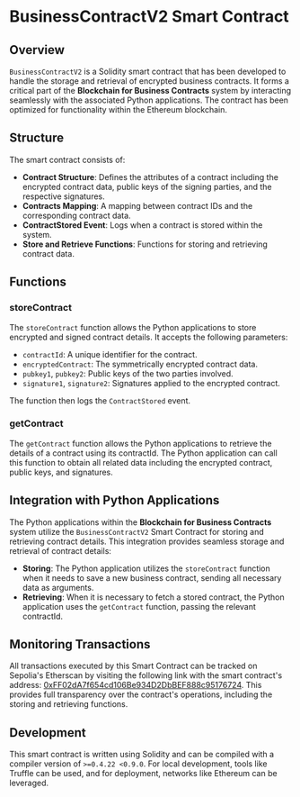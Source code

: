 # BusinessContractV2 Smart Contract

## Overview

`BusinessContractV2` is a Solidity smart contract that has been developed to handle the storage and retrieval of encrypted business contracts. It forms a critical part of the **Blockchain for Business Contracts** system by interacting seamlessly with the associated Python applications. The contract has been optimized for functionality within the Ethereum blockchain.

## Structure

The smart contract consists of:

- **Contract Structure**: Defines the attributes of a contract including the encrypted contract data, public keys of the signing parties, and the respective signatures.
- **Contracts Mapping**: A mapping between contract IDs and the corresponding contract data.
- **ContractStored Event**: Logs when a contract is stored within the system.
- **Store and Retrieve Functions**: Functions for storing and retrieving contract data.

## Functions

### storeContract

The `storeContract` function allows the Python applications to store encrypted and signed contract details. It accepts the following parameters:

- `contractId`: A unique identifier for the contract.
- `encryptedContract`: The symmetrically encrypted contract data.
- `pubkey1`, `pubkey2`: Public keys of the two parties involved.
- `signature1`, `signature2`: Signatures applied to the encrypted contract.

The function then logs the `ContractStored` event.

### getContract

The `getContract` function allows the Python applications to retrieve the details of a contract using its contractId. The Python application can call this function to obtain all related data including the encrypted contract, public keys, and signatures.

## Integration with Python Applications

The Python applications within the **Blockchain for Business Contracts** system utilize the `BusinessContractV2` Smart Contract for storing and retrieving contract details. This integration provides seamless storage and retrieval of contract details:

- **Storing**: The Python application utilizes the `storeContract` function when it needs to save a new business contract, sending all necessary data as arguments.
- **Retrieving**: When it is necessary to fetch a stored contract, the Python application uses the `getContract` function, passing the relevant contractId.

## Monitoring Transactions

All transactions executed by this Smart Contract can be tracked on Sepolia's Etherscan by visiting the following link with the smart contract's address: [0xFF02dA7f654cd106Be934D2DbBEF888c95176724](https://sepolia.etherscan.io/address/0xFF02dA7f654cd106Be934D2DbBEF888c95176724). This provides full transparency over the contract's operations, including the storing and retrieving functions.

## Development

This smart contract is written using Solidity and can be compiled with a compiler version of `>=0.4.22 <0.9.0`. For local development, tools like Truffle can be used, and for deployment, networks like Ethereum can be leveraged.
